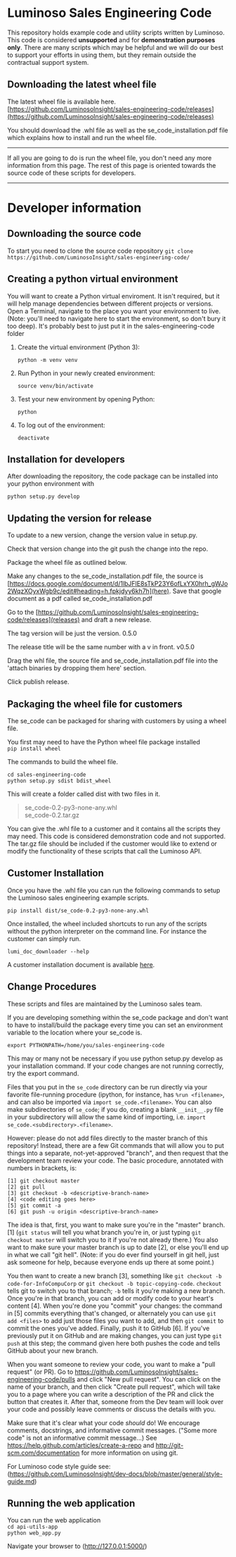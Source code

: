 Luminoso Sales Engineering Code
======================

This repository holds example code and utility scripts written by Luminoso. This code is considered **unsupported** and for **demonstration purposes only**. There are many scripts which may be helpful and we will do our best to support your efforts in using them, but they remain outside the contractual support system.

## Downloading the latest wheel file
The latest wheel file is available here.
[https://github.com/LuminosoInsight/sales-engineering-code/releases](https://github.com/LuminosoInsight/sales-engineering-code/releases)

You should download the .whl file as well as the se_code_installation.pdf file which explains how to install and run the wheel file. 

****
If all you are going to do is run the wheel file, you don't need any more information from this page. The rest of this page is oriented towards the source code of these scripts for developers.

****

# Developer information

## Downloading the source code

To start you need to clone the source code repository
`git clone https://github.com/LuminosoInsight/sales-engineering-code/`

## Creating a python virtual environment

You will want to create a Python virtual enviroment. It isn't required, but it  will help manage dependencies between different projects or versions. Open a Terminal, navigate to the place you want your environment to live. (Note: you'll need to navigate here to start the environment, so don't bury it too deep). It's probably best to just put it in the sales-engineering-code folder

1. Create the virtual environment (Python 3):

    `python -m venv venv`

1. Run Python in your newly created environment:

    `source venv/bin/activate`

1. Test your new environment by opening Python:

    `python`

1. To log out of the environment:

    `deactivate`


## Installation for developers

After downloading the repository, the code package can be installed into your 
python environment with

`python setup.py develop`

## Updating the version for release

To update to a new version, change the version value in setup.py.

Check that version change into the git push the change into the repo.

Package the wheel file as outlined below.

Make any changes to the se_code_installation.pdf file, the source is [https://docs.google.com/document/d/1lbJFlE8sTkP23Y6ofLxYX0hrh_gWJo2WqzXOyxWgb9c/edit#heading=h.fpkjdyy6kh7h](here). Save that google document as a pdf called se_code_installation.pdf


Go to the [https://github.com/LuminosoInsight/sales-engineering-code/releases](releases) and draft a new release.


The tag version will be just the version.  0.5.0

The release title will be the same number with a v in front.  v0.5.0

Drag the whl file, the source file and se_code_installation.pdf file into the 'attach binaries by dropping them here' section.

Click publish release.

## Packaging the wheel file for customers

The se_code can be packaged for sharing with customers by using a wheel file.

You first may need to have the Python wheel file package installed<br/>
`pip install wheel`

The commands to build the wheel file.

`cd sales-engineering-code`<br/>
`python setup.py sdist bdist_wheel`

This will create a folder called dist with two files in it.

> se_code-0.2-py3-none-any.whl\
> se_code-0.2.tar.gz

You can give the .whl file to a customer and it contains all the scripts they may need. This code is considered demonstration code and not supported. The tar.gz file should be included if the customer would like to extend or modify the functionality of these scripts that call the Luminoso API.

## Customer Installation

Once you have the .whl file you can run the following commands to setup the Luminoso sales engineering example scripts.

`pip install dist/se_code-0.2-py3-none-any.whl`

Once installed, the wheel included shortcuts to run any of the scripts without the python interpreter on the command line. For instance the customer can simply run.

`lumi_doc_downloader --help`

A customer installation document is available [here](https://docs.google.com/document/d/1lbJFlE8sTkP23Y6ofLxYX0hrh_gWJo2WqzXOyxWgb9c/edit?usp=sharing).

## Change Procedures

These scripts and files are maintained by the Luminoso sales team.

If you are developing something within the se_code package and don't want to have to install/build the package every time you can set an environment variable to the location where your se_code is.

`export PYTHONPATH=/home/you/sales-engineering-code`

This may or many not be necessary if you use python setup.py develop as your
installation command. If your code changes are not running correctly, try
the export command.

Files that you put in the `se_code` directory can be run directly via your
favorite file-running procedure (ipython, for instance, has `%run <filename>`, and can also be imported via `import se_code.<filename>`. You can also make subdirectories of `se_code`; if you do, creating a blank `__init__.py` file in your subdirectory will allow the same kind of importing, i.e. `import se_code.<subdirectory>.<filename>`.

However: please do not add files directly to the master branch of this repository! Instead, there are a few Git commands that will allow you to put
things into a separate, not-yet-approved "branch", and then request that the
development team review your code.  The basic procedure, annotated with numbers in brackets, is:

```
[1] git checkout master
[2] git pull
[3] git checkout -b <descriptive-branch-name>
[4] <code editing goes here>
[5] git commit -a
[6] git push -u origin <descriptive-branch-name>
```

The idea is that, first, you want to make sure you're in the "master"
branch. [1] (`git status` will tell you what branch you're in, or just typing
`git checkout master` will switch you to it if you're not already there.) You
also want to make sure your master branch is up to date [2], or else you'll end
up in what we call "git hell". (Note: if you do ever find yourself in git hell,
just ask someone for help, because everyone ends up there at some point.)

You then want to create a new branch [3], something like `git checkout -b
code-for-InfoCompuCorp` or `git checkout -b topic-copying-code`. `checkout`
tells git to switch you to that branch; `-b` tells it you're making a new
branch.  Once you're in that branch, you can add or modify code to your heart's
content [4].  When you're done you "commit" your changes: the command in [5]
commits everything that's changed, or alternately you can use `git add <files>`
to add just those files you want to add, and then `git commit` to commit the
ones you've added.  Finally, push it to GitHub [6]. If you've previously put it
on GitHub and are making changes, you can just type `git push` at this step;
the command given here both pushes the code and tells GitHub about your new
branch.

When you want someone to review your code, you want to make a "pull request"
(or PR).  Go to https://github.com/LuminosoInsight/sales-engineering-code/pulls
and click "New pull request". You can click on the name of your branch, and
then click "Create pull request", which will take you to a page where you can
write a description of the PR and click the button that creates it.  After
that, someone from the Dev team will look over your code and possibly leave
comments or discuss the details with you.

Make sure that it's clear what your code *should* do! We encourage comments,
docstrings, and informative commit messages.  ("Some more code" is not an
informative commit message...)  See https://help.github.com/articles/create-a-repo and http://git-scm.com/documentation for more information on using git.

For Luminoso code style guide see: (https://github.com/LuminosoInsight/dev-docs/blob/master/general/style-guide.md)

## Running the web application

You can run the web application\
`cd api-utils-app`\
`python web_app.py`

Navigate your browser to (http://127.0.0.1:5000/)



